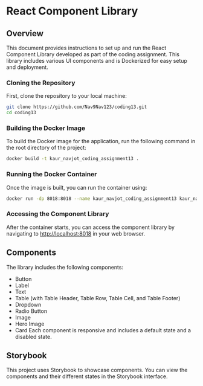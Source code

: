 # React Component Library

## Overview

This document provides instructions to set up and run the React Component Library developed as part of the coding assignment. This library includes various UI components and is Dockerized for easy setup and deployment.

### Cloning the Repository

First, clone the repository to your local machine:

```bash
git clone https://github.com/Nav9Nav123/coding13.git
cd coding13
```

### Building the Docker Image

To build the Docker image for the application, run the following command in the root directory of the project:

```bash
docker build -t kaur_navjot_coding_assignment13 .
```

### Running the Docker Container

Once the image is built, you can run the container using:

```bash
docker run -dp 8018:8018 --name kaur_navjot_coding_assignment13 kaur_navjot_coding_assignment13

```

### Accessing the Component Library

After the container starts, you can access the component library by navigating to [http://localhost:8018](http://localhost:8018)
in your web browser.

## Components

The library includes the following components:

- Button
- Label
- Text
- Table (with Table Header, Table Row, Table Cell, and Table Footer)
- Dropdown
- Radio Button
- Image
- Hero Image
- Card
  Each component is responsive and includes a default state and a disabled state.


## Storybook

This project uses Storybook to showcase components. You can view the components and their different states in the Storybook interface.
